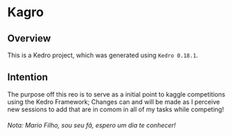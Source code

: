 # Kagro

## Overview

This is a Kedro project, which was generated using `Kedro 0.18.1`.

## Intention

The purpose off this reo is to serve as a initial point to kaggle competitions using the Kedro Framework;
Changes can and will be made as I perceive new sessions to add that are in comom in all of my tasks while competing!





















###### Nota: Mario Filho, sou seu fã, espero um dia te conhecer!